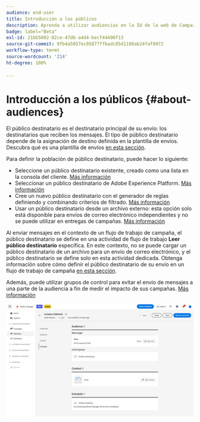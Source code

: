 ```yaml
---
audience: end-user
title: Introducción a los públicos
description: Aprenda a utilizar audiencias en la IU de la web de Campaign
badge: label="Beta"
exl-id: 21bb5082-82ce-47d6-a4d4-becf44490f13
source-git-commit: 9fb4a5057ec05877ffbadc85d1198ab24faf8972
workflow-type: tm+mt
source-wordcount: '214'
ht-degree: 100%

---
```



# Introducción a los públicos {#about-audiences}

<!--
Audience only created for the delivery, not available later-->


<!--
Three ways:
* existing audience

Campaign or AEP Audiences

* create new on the fly

query like AEP segment builder (same component with campaign data)

* import from file

show use case with a new audience creation (or import from file?)

control groups like acc: exract, random, based on attribute
-->


El público destinatario es el destinatario principal de su envío: los destinatarios que reciben los mensajes. El tipo de público destinatario depende de la asignación de destino definida en la plantilla de envíos. Descubra qué es una plantilla de envíos [en esta sección](../msg/delivery-template.md).

Para definir la población de público destinatario, puede hacer lo siguiente:

* Seleccione un público destinatario existente, creado como una lista en la consola del cliente. [Más información](add-audience.md)
* Seleccionar un público destinatario de Adobe Experience Platform. [Más información](aep-audience.md)
* Cree un nuevo público destinatario con el generador de reglas definiendo y combinando criterios de filtrado. [Más información](segment-builder.md)
* Usar un público destinatario desde un archivo externo: esta opción solo está disponible para envíos de correo electrónico independientes y no se puede utilizar en entregas de campañas. [Más información](file-audience.md)

Al enviar mensajes en el contexto de un flujo de trabajo de campaña, el público destinatario se define en una actividad de flujo de trabajo **Leer público destinatario** específica. En este contexto, no se puede cargar un público destinatario de un archivo para un envío de correo electrónico, y el público destinatario se define solo en esta actividad dedicada. Obtenga información sobre cómo definir el público destinatario de su envío en un flujo de trabajo de campaña [en esta sección](../workflows/orchestrate-activities.md).

Además, puede utilizar grupos de control para evitar el envío de mensajes a una parte de la audiencia a fin de medir el impacto de sus campañas. [Más información](control-group.md)

![](assets/about-audience.png)

